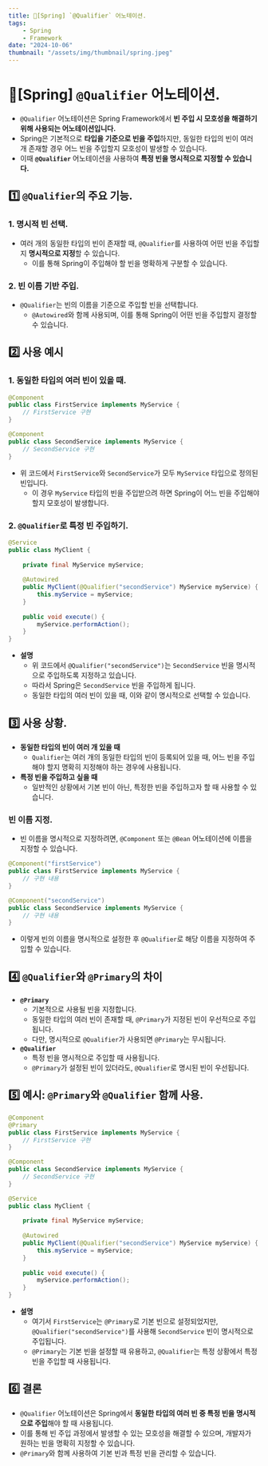 ```yaml
---
title: 🍃[Spring] `@Qualifier` 어노테이션.
tags:
    - Spring
    - Framework
date: "2024-10-06"
thumbnail: "/assets/img/thumbnail/spring.jpeg"
---
```


# 🍃[Spring] `@Qualifier` 어노테이션.

- `@Qualifier` 어노테이션은 Spring Framework에서 **빈 주입 시 모호성을 해결하기 위해 사용되는 어노테이션입니다.**
- Spring은 기본적으로 **타입을 기준으로 빈을 주입**하지만, 동일한 타입의 빈이 여러 개 존재할 경우 어느 빈을 주입할지 모호성이 발생할 수 있습니다.
- 이때 **`@Qualifier`** 어노테이션을 사용하여 **특정 빈을 명시적으로 지정할 수 있습니다.**

## 1️⃣ `@Qualifier`의 주요 기능.

### 1. 명시적 빈 선택.
- 여러 개의 동일한 타입의 빈이 존재할 때, `@Qualifier`를 사용하여 어떤 빈을 주입할지 **명시적으로 지정**할 수 있습니다.
    - 이를 통해 Spring이 주입해야 할 빈을 명확하게 구분할 수 있습니다.

### 2. 빈 이름 기반 주입.
- `@Qualifier`는 빈의 이름을 기준으로 주입할 빈을 선택합니다.
    - `@Autowired`와 함께 사용되며, 이를 통해 Spring이 어떤 빈을 주입할지 결정할 수 있습니다.

## 2️⃣ 사용 예시

### 1. 동일한 타입의 여러 빈이 있을 때.
```java
@Component
public class FirstService implements MyService {
    // FirstService 구현
}

@Component
public class SecondService implements MyService {
    // SecondService 구현
}
```

- 위 코드에서 `FirstService`와 `SecondService`가 모두 `MyService` 타입으로 정의된 빈입니다.
    - 이 경우 `MyService` 타입의 빈을 주입받으려 하면 Spring이 어느 빈을 주입해야 할지 모호성이 발생합니다.

### 2. `@Qualifier`로 특정 빈 주입하기.
```java
@Service
public class MyClient {
    
    private final MyService myService;
    
    @Autowired
    public MyClient(@Qualifier("secondService") MyService myService) {
        this.myService = myService;
    }
    
    public void execute() {
        myService.performAction();
    }
}
```

- **설명**
    - 위 코드에서 `@Qualifier("secondService")`는 `SecondService` 빈을 명시적으로 주입하도록 지정하고 있습니다.
    - 따라서 Spring은 `SecondService` 빈을 주입하게 됩니다.
    - 동일한 타입의 여러 빈이 있을 때, 이와 같이 명시적으로 선택할 수 있습니다.

## 3️⃣ 사용 상황.
- **동일한 타입의 빈이 여러 개 있을 때**
    - `Qualifier`는 여러 개의 동일한 타입의 빈이 등록되어 있을 때, 어느 빈을 주입해야 할지 명확히 지정해야 하는 경우에 사용됩니다.
- **특정 빈을 주입하고 싶을 때**
    - 일반적인 상황에서 기본 빈이 아닌, 특정한 빈을 주입하고자 할 때 사용할 수 있습니다.

### 빈 이름 지정.
- 빈 이름을 명시적으로 지정하려면, `@Component` 또는 `@Bean` 어노테이션에 이름을 지정할 수 있습니다.
```java
@Component("firstService")
public class FirstService implements MyService {
    // 구현 내용
}

@Component("secondService")
public class SecondService implements MyService {
    // 구현 내용
}
```

- 이렇게 빈의 이름을 명시적으로 설정한 후 `@Qualifier`로 해당 이름을 지정하여 주입할 수 있습니다.

## 4️⃣ `@Qualifier`와 `@Primary`의 차이
- **`@Primary`** 
    - 기본적으로 사용될 빈을 지정합니다.
    - 동일한 타입의 여러 빈이 존재할 때, `@Primary`가 지정된 빈이 우선적으로 주입됩니다.
    - 다만, 명시적으로 `@Qualifier`가 사용되면 `@Primary`는 무시됩니다.
- **`@Qualifier`**
    - 특정 빈을 명시적으로 주입할 때 사용됩니다.
    - `@Primary`가 설정된 빈이 있더라도, `@Qualifier`로 명시된 빈이 우선됩니다.

## 5️⃣ 예시: `@Primary`와 `@Qualifier` 함께 사용.
```java
@Component
@Primary
public class FirstService implements MyService {
    // FirstService 구현
}

@Component
public class SecondService implements MyService {
    // SecondService 구현
}
```

```java
@Service
public class MyClient {
    
    private final MyService myService;
    
    @Autowired
    public MyClient(@Qualifier("secondService") MyService myService) {
        this.myService = myService;
    }
    
    public void execute() {
        myService.performAction();
    }
}
```

- **설명**
    - 여기서 `FirstService`는 `@Primary`로 기본 빈으로 설정되었지만, `@Qualifier("secondService")`를 사용해 `SecondService` 빈이 명시적으로 주입됩니다.
    - `@Primary`는 기본 빈을 설정할 때 유용하고, `@Qualifier`는 특정 상황에서 특정 빈을 주입할 때 사용됩니다.

## 6️⃣ 결론
- `@Qualifier` 어노테이션은 Spring에서 **동일한 타입의 여러 빈 중 특정 빈을 명시적으로 주입**해야 할 때 사용됩니다.
- 이를 통해 빈 주입 과정에서 발생할 수 있는 모호성을 해결할 수 있으며, 개발자가 원하는 빈을 명확히 지정할 수 있습니다.
- `@Primary`와 함께 사용하여 기본 빈과 특정 빈을 관리할 수 있습니다.
